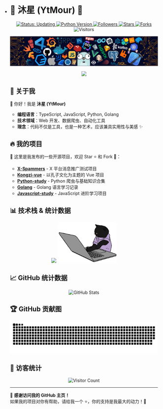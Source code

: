 - # 🌟 沐星 (YtMour) 🌟

  <p align="center">
    <!-- 状态徽章 -->
    <a href="https://github.com/YtMour">
      <img src="https://img.shields.io/badge/status-updating-brightgreen.svg" alt="Status: Updating">
    </a>
    <a href="https://github.com/python/cpython">
      <img src="https://img.shields.io/badge/Python-3.12-FF1493.svg" alt="Python Version">
    </a>
    <a href="https://github.com/YtMour?tab=followers">
      <img src="https://img.shields.io/github/followers/YtMour?color=blue&logo=github" alt="Followers">
    </a>
    <a href="https://github.com/YtMour?tab=stars">
      <img src="https://img.shields.io/github/stars/YtMour.svg?logo=github" alt="Stars">
    </a>
    <a href="https://github.com/YtMour?tab=forks">
      <img src="https://img.shields.io/github/forks/YtMour.svg?color=blue&logo=github" alt="Forks">
    </a>
    <img src="https://visitor-badge.laobi.icu/badge?page_id=YtMour.YtMour" alt="Visitors">
  </p>
  
  
  
  ![](.\assets\header_.png)
  
  <div align="center">
    <a href="https://github.com/YtMour">
      <img src="https://readme-typing-svg.herokuapp.com/?lines=屏幕前的生活，不是你我的全部;I'm+YtMour+Welcome+!&center=true&size=27">
    </a>
  </div>
  
  
  ## 🚀 关于我
  
  👋 你好！我是 **沐星 (YtMour)**
  - **编程语言**：TypeScript, JavaScript, Python, Golang
  - **技术领域**：Web 开发、数据爬虫、自动化工具
  - **理念**：代码不仅是工具，也是一种艺术，应该兼具实用性与美感 ✨
  
  ## 🔥 我的项目
  🚀 这里是我发布的一些开源项目，欢迎 Star ⭐ 和 Fork 🍴：
  - **[X-Spammers](https://github.com/YtMour/X-Spammers)** - X 平台消息推广测试项目
  - **[Kongzi-vue](https://github.com/YtMour/Kongzi-vue)** - 以孔子文化为主题的 Vue 项目
  - **[Python-study](https://github.com/YtMour/Python-study)** - Python 爬虫与基础知识合集
  - **[Golang](https://github.com/YtMour/Golang)** - Golang 语言学习记录
  - **[Javascript-study](https://github.com/YtMour/Javascript-study)** - JavaScript 进阶学习项目
  
  ## 📊 技术栈 & 统计数据
  
  <div align="center">
    <img src="https://github-readme-stats.vercel.app/api/top-langs/?username=YtMour&theme=radical&show_icons=true" />
    <img src="https://github.com/heartyang520/HeartYang.github.io/blob/main/share/hacker_a.gif?raw=true" width="40%">
  </div>
  
  
  ## 📈 GitHub 统计数据
  
  <p align="center">
    <img src="https://github-readme-stats.vercel.app/api?username=YtMour&show_icons=true&theme=radical" alt="GitHub Stats">
  </p>
  
  
  ##  🏆 GitHub 贡献图
  

  ![GitHub贡献图](https://raw.githubusercontent.com/YtMour/YtMour/main/github-contribution-grid-snake.svg)

  ## 🎯 访客统计

  <p align="center">
    <img src="https://count.getloli.com/get/@YtMour.github.readme" alt="Visitor Count">
  </p>
  
  ---
  
  🎉 **感谢访问我的 GitHub 主页！**  
  如果我的项目对你有帮助，请给我一个 ⭐，你的支持是我最大的动力！🚀
